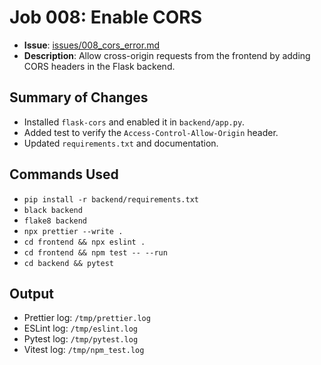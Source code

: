 # Job 008: Enable CORS

- **Issue**: [issues/008_cors_error.md](../issues/008_cors_error.md)
- **Description**: Allow cross-origin requests from the frontend by adding CORS headers in the Flask backend.

## Summary of Changes

- Installed `flask-cors` and enabled it in `backend/app.py`.
- Added test to verify the `Access-Control-Allow-Origin` header.
- Updated `requirements.txt` and documentation.

## Commands Used

- `pip install -r backend/requirements.txt`
- `black backend`
- `flake8 backend`
- `npx prettier --write .`
- `cd frontend && npx eslint .`
- `cd frontend && npm test -- --run`
- `cd backend && pytest`

## Output

- Prettier log: `/tmp/prettier.log`
- ESLint log: `/tmp/eslint.log`
- Pytest log: `/tmp/pytest.log`
- Vitest log: `/tmp/npm_test.log`
